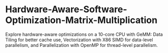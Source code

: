 # Hardware-Aware-Software-Optimization-Matrix-Multiplication
Explore hardware-aware optimizations on a 10-core CPU with GeMM: Data Tiling for better cache use, Vectorization with X86 SIMD for data-level parallelism, and Parallelization with OpenMP for thread-level parallelism.
